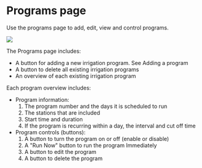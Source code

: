 # Programs page

Use the programs page to add, edit, view and control programs.

![](https://github.com/Dan-in-CA/SIP/wiki/images/programs_page.jpg)

The Programs page includes:

-   A button for adding a new irrigation program. See Adding a program
-   A button to delete all existing irrigation programs
-   An overview of each existing irrigation program

Each program overview includes:

-   Program information:
    1.  The program number and the days it is scheduled to run
    2.  The stations that are included
    3.  Start time and duration
    4.  If the program is recurring within a day, the interval and cut off time
-   Program controls \(buttons\):
    1.  A button to turn the program on or off \(enable or disable\)
    2.  A "Run Now" button to run the program Immediately
    3.  A button to edit the program
    4.  A button to delete the program

